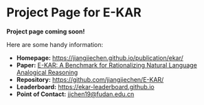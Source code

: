 # Project Page for E-KAR

**Project page coming soon!**

Here are some handy information:
- **Homepage:** https://jiangjiechen.github.io/publication/ekar/
- **Paper:** [E-KAR: A Benchmark for Rationalizing Natural Language Analogical Reasoning](https://arxiv.org/abs/2203.08480)
- **Repository:** https://github.com/jiangjiechen/E-KAR/
- **Leaderboard:** https://ekar-leaderboard.github.io
- **Point of Contact:** jjchen19@fudan.edu.cn